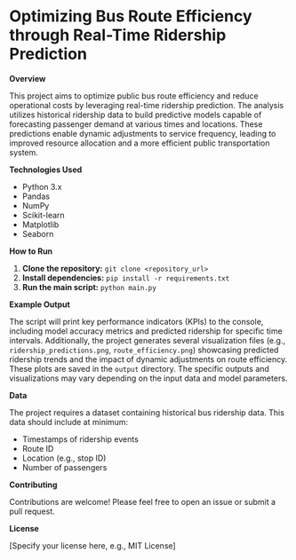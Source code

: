 # Optimizing Bus Route Efficiency through Real-Time Ridership Prediction

**Overview**

This project aims to optimize public bus route efficiency and reduce operational costs by leveraging real-time ridership prediction.  The analysis utilizes historical ridership data to build predictive models capable of forecasting passenger demand at various times and locations.  These predictions enable dynamic adjustments to service frequency, leading to improved resource allocation and a more efficient public transportation system.

**Technologies Used**

* Python 3.x
* Pandas
* NumPy
* Scikit-learn
* Matplotlib
* Seaborn


**How to Run**

1. **Clone the repository:**  `git clone <repository_url>`
2. **Install dependencies:** `pip install -r requirements.txt`
3. **Run the main script:** `python main.py`

**Example Output**

The script will print key performance indicators (KPIs) to the console, including model accuracy metrics and predicted ridership for specific time intervals.  Additionally, the project generates several visualization files (e.g., `ridership_predictions.png`, `route_efficiency.png`) showcasing predicted ridership trends and the impact of dynamic adjustments on route efficiency.  These plots are saved in the `output` directory.  The specific outputs and visualizations may vary depending on the input data and model parameters.


**Data**

The project requires a dataset containing historical bus ridership data.  This data should include at minimum:

* Timestamps of ridership events
* Route ID
* Location (e.g., stop ID)
* Number of passengers


**Contributing**

Contributions are welcome! Please feel free to open an issue or submit a pull request.


**License**

[Specify your license here, e.g., MIT License]